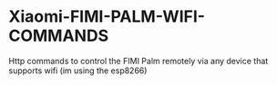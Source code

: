 # Xiaomi-FIMI-PALM-WIFI-COMMANDS
Http commands to control the FIMI Palm remotely via any device that supports wifi (im using the esp8266)

